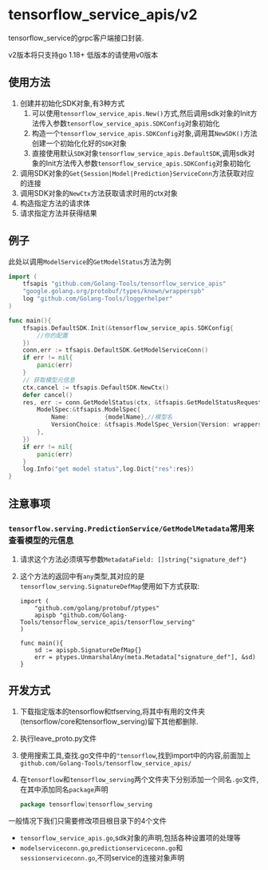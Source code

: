 # tensorflow_service_apis/v2

tensorflow_service的grpc客户端接口封装.

v2版本将只支持go 1.18+ 低版本的请使用v0版本

## 使用方法

1. 创建并初始化SDK对象,有3种方式
   1. 可以使用`tensorflow_service_apis.New()`方式,然后调用sdk对象的Init方法传入参数`tensorflow_service_apis.SDKConfig`对象初始化
   2. 构造一个`tensorflow_service_apis.SDKConfig`对象,调用其`NewSDK()`方法创建一个初始化化好的`SDK`对象
   3. 直接使用默认`SDK`对象`tensorflow_service_apis.DefaultSDK`,调用sdk对象的Init方法传入参数`tensorflow_service_apis.SDKConfig`对象初始化
2. 调用SDK对象的`Get{Session|Model|Prediction}ServiceConn`方法获取对应的连接
3. 调用SDK对象的`NewCtx`方法获取请求时用的ctx对象
4. 构造指定方法的请求体
5. 请求指定方法并获得结果

## 例子

此处以调用`ModelService`的`GetModelStatus`方法为例

```go
import (
    tfsapis "github.com/Golang-Tools/tensorflow_service_apis"
    "google.golang.org/protobuf/types/known/wrapperspb"
    log "github.com/Golang-Tools/loggerhelper"
)

func main(){
    tfsapis.DefaultSDK.Init(&tensorflow_service_apis.SDKConfig{
        //你的配置
    })
    conn,err := tfsapis.DefaultSDK.GetModelServiceConn()
    if err != nil{
        panic(err)
    }
    // 获取模型元信息
    ctx,cancel := tfsapis.DefaultSDK.NewCtx()
    defer cancel()
    res, err := conn.GetModelStatus(ctx, &tfsapis.GetModelStatusRequest{
        ModelSpec:&tfsapis.ModelSpec{
            Name:          {modelName},//模型名
            VersionChoice: &tfsapis.ModelSpec_Version{Version: wrapperspb.Int64({version})},//指定版本号
        },
    })
    if err != nil{
        panic(err)
    }
    log.Info("get model status",log.Dict{"res":res})
}
```

## 注意事项

### `tensorflow.serving.PredictionService/GetModelMetadata`常用来查看模型的元信息

1. 请求这个方法必须填写参数`MetadataField: []string{"signature_def"}`
2. 这个方法的返回中有`any`类型,其对应的是`tensorflow_serving.SignatureDefMap`使用如下方式获取:

    ```golang
    import (
        "github.com/golang/protobuf/ptypes"
        apispb "github.com/Golang-Tools/tensorflow_service_apis/tensorflow_serving"
    )

    func main(){
        sd := apispb.SignatureDefMap{}
        err = ptypes.UnmarshalAny(meta.Metadata["signature_def"], &sd)
    }
    ```

## 开发方式

1. 下载指定版本的tensorflow和tfserving,将其中有用的文件夹(tensorflow/core和tensorflow_serving)留下其他都删除.
2. 执行leave_proto.py文件
3. 使用搜索工具,查找.go文件中的`"tensorflow`,找到import中的内容,前面加上`github.com/Golang-Tools/tensorflow_service_apis/`
4. 在`tensorflow`和`tensorflow_serving`两个文件夹下分别添加一个同名`.go`文件,在其中添加同名`package`声明

    ```go
    package tensorflow|tensorflow_serving
    ```

一般情况下我们只需要修改项目根目录下的4个文件

+ `tensorflow_service_apis.go`,sdk对象的声明,包括各种设置项的处理等
+ `modelserviceconn.go`,`predictionserviceconn.go`和`sessionserviceconn.go`,不同service的连接对象声明